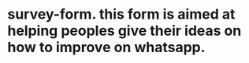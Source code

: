 # survey-form. this form is aimed at helping peoples give their ideas on how to improve on whatsapp.
